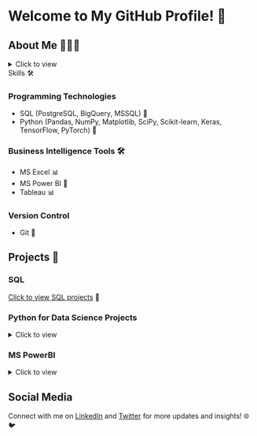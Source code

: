 # Welcome to My GitHub Profile! 👋


## About Me 👨🏽‍💻
<details>
  <summary>Click to view</summary>
  
I am Segun Umoru, a  certified Data Scientist, Data Analytics, and Mathematician with a keen interest in Machine learning, Deep learning, and Artificial Intelligence.
I lead a team of data analysts and data scientists in solving critical business problems for companies in e-commerce, health, and finance. 

In my roles at Gomycode and Quantum Analytics, I have helped increase visibility and profitability by 40% through data-driven strategies that optimize marketing and operations. 

Leveraging predictive modeling and analytics, I empower organizations to make informed decisions that reduce churn, enhance cost-effectiveness, and develop successful sales and marketing initiatives. 

As a data scientist consultant, my passion lies in leading and supporting data enthusiasts, professionals, and organizations with key valuable insights to accelerate skills development, improved data-driven decision making to improve their work, and enhanced productivity, and better utilization of resources.

As an accomplished Data Scientist and Mathematician, I am uniquely positioned to provide the valuable insights and support that data professionals require to thrive in today's data-driven landscape. By leveraging my extensive experience and deep understanding of data science, analytics, and problem-solving, I can empower you and your team to unlock the full potential of your data and drive transformative changes within your organization.

Whether you are looking to accelerate skill development, improve decision-making, enhance productivity, or gain a competitive edge, I am dedicated to sharing my expertise and guiding you through every step of the process. My commitment to fostering a data-driven culture and supporting the career progression of data enthusiasts sets me apart, ensuring that the insights I provide have a lasting impact on both individual and organizational success.

Unlock the power of your data and take your organization to new heights by partnering with me. Together, we can navigate the complexities of data science, uncover actionable insights, and translate them into tangible business outcomes that drive innovation, improve customer experiences, and position you as a leader in your industry. Invest in your data's future, and let me be your trusted guide on the path to data-driven excellence.
</details



## Skills 🛠
### Programming Technologies
- SQL (PostgreSQL, BigQuery, MSSQL) 💾
- Python (Pandas, NumPy, Matplotlib, SciPy, Scikit-learn, Keras, TensorFlow, PyTorch) 🐍


### Business Intelligence Tools 🛠
- MS Excel 📊
- MS Power BI 💼
- Tableau 📊

### Version Control
- Git 🌳

## Projects 💼
### SQL
[Click to view SQL projects](link_to_SQL_projects_repository) 📂



### Python for Data Science Projects
<details>
  <summary>Click to view</summary>
  
  - [Financial Inclusion in Africa Bank Account Prediction](https://github.com/segunumoru1/Financial-Inclusion-in-Africa-Bank-Account-Prediction.git)
  - [Chatbot Creation](https://github.com/segunumoru1/Chatbot-Creation.git)
  - [Online Payments Fraud Detection Blossom Bank](https://github.com/segunumoru1/Online-Payments-Fraud-Detection-Blossom-Bank.git)
  - [US Nurse Attrition Analytics and Prediction](https://github.com/segunumoru1/US-Nurse-Attrition-Analytics-and-Prediction.git)
  - [Bank Marketing Product Uptake](https://github.com/segunumoru1/Bank-Marketing-Product-Uptake.git)
  - [Petmind Sales Analysis](https://github.com/segunumoru1/PetMind-Sales-Analysis.git)


</details>


### MS PowerBI
<details>
  <summary>Click to view</summary>
  
  - [Olympic Athlete Event Analysis and Report](https://github.com/segunumoru1/Athlete_Event_Analysis_Report.git)
  - [Skybound Digital Marketing Analysis and Report](https://github.com/segunumoru1/Skybound-Digital-Marketing-Analysis_Report.git)
  - [Olist E-commerce Analysis and Report](https://github.com/segunumoru1/Olist-E-commerce-Analysis-And-Report.git)
  - [Abt Sales Analysis and Report](https://github.com/segunumoru1/Abt-Sales-Analysis-and-Report)
  - [USA Retail Sales Report](https://github.com/segunumoru1/US-Retail-Sales-Report.git)

</details>

## Social Media
Connect with me on [LinkedIn](https://www.linkedin.com/in/segun-umoru/) and [Twitter](https://twitter.com/SegunUmoru) for more updates and insights! 🌐🐦
